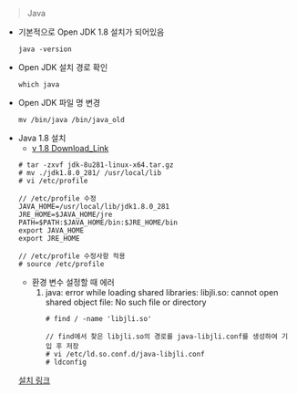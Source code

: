 > Java
- 기본적으로 Open JDK 1.8 설치가 되어있음
  ```
  java -version
  ```
- Open JDK 설치 경로 확인
  ```
  which java
  ```
- Open JDK 파일 명 변경
  ```
  mv /bin/java /bin/java_old
  ```
- Java 1.8 설치
  - [v 1.8 Download_Link](https://www.oracle.com/java/technologies/javase/javase-jdk8-downloads.html)
  ```
  # tar -zxvf jdk-8u281-linux-x64.tar.gz
  # mv ./jdk1.8.0_281/ /usr/local/lib
  # vi /etc/profile
  
  // /etc/profile 수정
  JAVA_HOME=/usr/local/lib/jdk1.8.0_281
  JRE_HOME=$JAVA_HOME/jre
  PATH=$PATH:$JAVA_HOME/bin:$JRE_HOME/bin
  export JAVA_HOME
  export JRE_HOME
  
  // /etc/profile 수정사항 적용
  # source /etc/profile
  ```
  - 환경 변수 설정할 때 에러
    1. java: error while loading shared libraries: libjli.so: cannot open shared object file: No such file or directory
        ```
        # find / -name 'libjli.so'
        
        // find에서 찾은 libjli.so의 경로를 java-libjli.conf를 생성하여 기입 후 저장
        # vi /etc/ld.so.conf.d/java-libjli.conf
        # ldconfig
        ```
  [설치 링크](https://copycoding.tistory.com/290#google_vignette)
